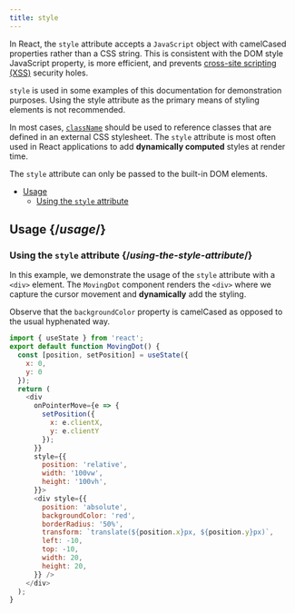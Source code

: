 ```yaml
---
title: style
---
```


<Intro>

In React, the `style` attribute accepts a `JavaScript` object with camelCased properties rather than a CSS string. This is consistent with the DOM style JavaScript property, is more efficient, and prevents [cross-site scripting (XSS)](https://en.wikipedia.org/wiki/Cross-site_scripting) security holes.

</Intro>

<Note>

`style` is used in some examples of this documentation for demonstration purposes. Using the style attribute as the primary means of styling elements is not recommended.

In most cases, [`className`](/apis/classname) should be used to reference classes that are defined in an external CSS stylesheet. The `style` attribute is most often used in React applications to add **dynamically computed** styles at render time.

The `style` attribute can only be passed to the built-in DOM elements.

</Note>

- [Usage](#usage)
  - [Using the `style` attribute](#using-the-style-attribute)

## Usage {/*usage*/}

### Using the `style` attribute {/*using-the-style-attribute*/}

In this example, we demonstrate the usage of the `style` attribute with a `<div>` element. The `MovingDot` component renders the `<div>` where we capture the cursor movement and **dynamically** add the styling.

Observe that the `backgroundColor` property is camelCased as opposed to the usual hyphenated way.

<Sandpack>

``` js App.js
import { useState } from 'react';
export default function MovingDot() {
  const [position, setPosition] = useState({
    x: 0,
    y: 0
  });
  return (
    <div
      onPointerMove={e => {
        setPosition({
          x: e.clientX,
          y: e.clientY
        });
      }}
      style={{
        position: 'relative',
        width: '100vw',
        height: '100vh',
      }}>
      <div style={{
        position: 'absolute',
        backgroundColor: 'red',
        borderRadius: '50%',
        transform: `translate(${position.x}px, ${position.y}px)`,
        left: -10,
        top: -10,
        width: 20,
        height: 20,
      }} />
    </div>
  );
}

```
</Sandpack>
